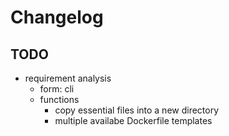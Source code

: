 # Changelog


## TODO

- requirement analysis
    - form: cli
    - functions
      - copy essential files into a new directory
      - multiple availabe Dockerfile templates